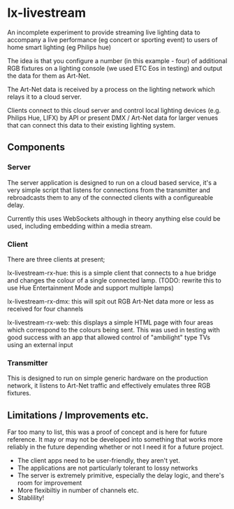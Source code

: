 # lx-livestream

An incomplete experiment to provide streaming live lighting data to accompany a live performance (eg concert or sporting event) to users of home smart lighting (eg Philips hue) 

The idea is that you configure a number (in this example - four) of additional RGB fixtures on a lighting console (we used ETC Eos in testing) and output the data for them as Art-Net. 

The Art-Net data is received by a process on the lighting network which relays it to a cloud server. 

Clients connect to this cloud server and control local lighting devices (e.g. Philips Hue, LIFX) by API or present DMX / Art-Net data for larger venues that can connect this data to their existing lighting system.

## Components 

### Server

The server application is designed to run on a cloud based service, it's a very simple script that listens for connections from the transmitter and rebroadcasts them to any of the connected clients with a configureable delay.

Currently this uses WebSockets although in theory anything else could be used, including embedding within a media stream.

### Client
There are three clients at present;

lx-livestream-rx-hue: this is a simple client that connects to a hue bridge and changes the colour of a single connected lamp. (TODO: rewrite this to use Hue Entertainment Mode and support multiple lamps)

lx-livestream-rx-dmx: this will spit out RGB Art-Net data more or less as received for four channels

lx-livestream-rx-web: this displays a simple HTML page with four areas which correspond to the colours being sent. This was used in testing with good success with an app that allowed control of "ambilight" type TVs using an external input 

### Transmitter

This is designed to run on simple generic hardware on the production network, it listens to Art-Net traffic and effectively emulates three RGB fixtures. 

## Limitations / Improvements etc.

Far too many to list, this was a proof of concept and is here for future reference. It may or may not be developed into something that works more reliably in the future depending whether or not I need it for a future project. 

* The client apps need to be user-friendly, they aren't yet.
* The applications are not particularly tolerant to lossy networks
* The server is extremely primitive, especially the delay logic, and there's room for improvement
* More flexibiltiy in number of channels etc.
* Stablility! 


